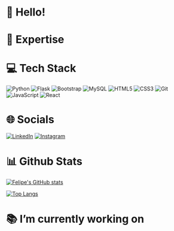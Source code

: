 # 👋 Hello!


# 🚀 Expertise


# 💻 Tech Stack
![Python](https://img.shields.io/badge/python-3670A0?style=for-the-badge&logo=python&logoColor=ffdd54) 
![Flask](https://img.shields.io/badge/flask-%23000.svg?style=for-the-badge&logo=flask&logoColor=white) 
![Bootstrap](https://img.shields.io/badge/bootstrap-%238511FA.svg?style=for-the-badge&logo=bootstrap&logoColor=white)
![MySQL](https://img.shields.io/badge/mysql-%2300f.svg?style=for-the-badge&logo=mysql&logoColor=white) 
![HTML5](https://img.shields.io/badge/html5-%23E34F26.svg?style=for-the-badge&logo=html5&logoColor=white) 
![CSS3](https://img.shields.io/badge/css3-%231572B6.svg?style=for-the-badge&logo=css3&logoColor=white)
![Git](https://img.shields.io/badge/git-%23F05033.svg?style=for-the-badge&logo=git&logoColor=white)
![JavaScript](https://img.shields.io/badge/javascript-%23323330.svg?style=for-the-badge&logo=javascript&logoColor=%23F7DF1E)
![React](https://img.shields.io/badge/react-%2320232a.svg?style=for-the-badge&logo=react&logoColor=%2361DAFB)

# 🌐 Socials
[![LinkedIn](https://img.shields.io/badge/linkedin-%230077B5.svg?style=for-the-badge&logo=linkedin&logoColor=white)](https://www.linkedin.com/in/feliperodrigues09/) [![Instagram](https://img.shields.io/badge/Instagram-%23E4405F.svg?style=for-the-badge&logo=Instagram&logoColor=white)](https://instagram.com/felipern09)



# 📊 Github Stats


[![Felipe's GitHub stats](https://github-readme-stats.vercel.app/api?username=felipern09&show_icons=true&theme=dark&show_icons=true&rank_icon=github)](https://github-readme-stats.vercel.app/api?username=felipern09&show_icons=true&theme=dark&show_icons=true&rank_icon=github)

[![Top Langs](https://github-readme-stats.vercel.app/api/top-langs/?username=felipern09&layout=compact&theme=dark&langs_count=8&card_width=120)](https://github-readme-stats.vercel.app/api/top-langs/?username=felipern09&layout=compact&theme=dark&langs_count=8&card_width=120)


# 📚 I’m currently working on

